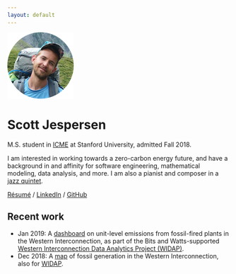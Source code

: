 ```yaml
---
layout: default
---
```


<img alt="Scott Jespersen headshot" src="assets/img/swissalpsheadshotsm.png" class="headshot float-right" />

# Scott Jespersen

M.S. student in [ICME](https://icme.stanford.edu/) at Stanford University, admitted Fall 2018.

I am interested in working towards a zero-carbon energy future, and have a background in and affinity for software engineering, mathematical modeling, data analysis, and more. I am also a pianist and composer in a [jazz quintet](https://www.nebulajazz.com).

[R&eacute;sum&eacute;](assets/sjespers_resume_jan2019.pdf) / [LinkedIn](https://www.linkedin.com/in/scottjespersen/) / [GitHub](https://github.com/sdjespersen/)

## Recent work

* Jan 2019: A [dashboard](http://web.stanford.edu/group/widap/unit_level_dashboard.html) on unit-level emissions from fossil-fired plants in the Western Interconnection, as part of the Bits and Watts-supported [Western Interconnection Data Analytics Project (WIDAP)](https://bitsandwatts.stanford.edu/bits-watts-research-project-showcase).
* Dec 2018: A [map](https://bitsandwatts.stanford.edu/widap) of fossil generation in the Western Interconnection, also for [WIDAP](https://bitsandwatts.stanford.edu/bits-watts-research-project-showcase).
